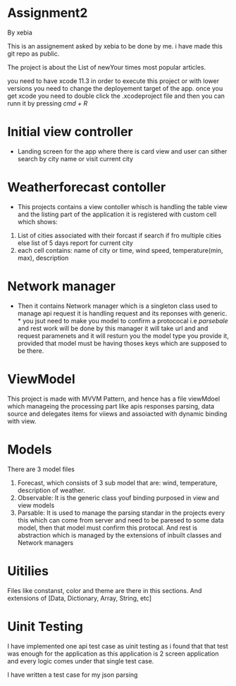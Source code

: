 # Assignment2
By xebia

This is an assignement asked by xebia to be done by me. i have made this git repo as public.


The project is about the List of newYour times most popular articles.

you need to have xcode 11.3 in order to execute this project or with lower versions you need to change the deployement target of the app. once you get xcode you need to double click the .xcodeproject file and then you can runn it by pressing *cmd + R*
# Initial view controller
* Landing screen for the app where there is card view and user can sither search by city name or visit current city

# Weatherforecast contoller
* This projects contains a view contoller whisch is handling the table view and the listing part of the application it is registered with custom cell which shows:
1. List of cities associated with their forcast if search if fro multiple cities else list of 5 days report for current city
2. each cell contains: name of city or time, wind speed, temperature(min, max), description

#  Network manager
* Then it contains Network manager which is a singleton class used to manage api request it is handling request and its reponses with generic. 
      * you jsut need to make you model to confirm a protococal i.e *parsebale* and rest work will be done by this manager it will take url and and request paramenets and it will resturn you the model type you provide it, provided that model must be having thoses keys which are supposed to be there.

# ViewModel
This project is made with MVVM Pattern, and hence has a file viewMdoel which manageing the processing part like apis responses parsing, data source and delegates items for viiews and assoiacted with dynamic binding with view.

# Models
There are 3 model files 
1. Forecast, which consists of 3 sub model that are: wind, temperature, description of weather.
2. Observable: It is the generic class youf binding purposed in view and view models
3. Parsable: It is used to manage the parsing standar in the projects every this which can come from server and need to be paresed to some data model, then that model must confirm this protocal. And rest is abstraction which is managed by the extensions of inbuilt classes and Network managers

# Uitilies 
Files like constanst, color and theme  are there in this sections. And extensions of [Data, Dictionary, Array, String, etc]

# Uinit Testing 
I have implemented one api test case as uinit testing as i found that that test was enough for the application as this application is  2 screen application and every logic comes under that single test case.

I have written a test case for my json parsing




